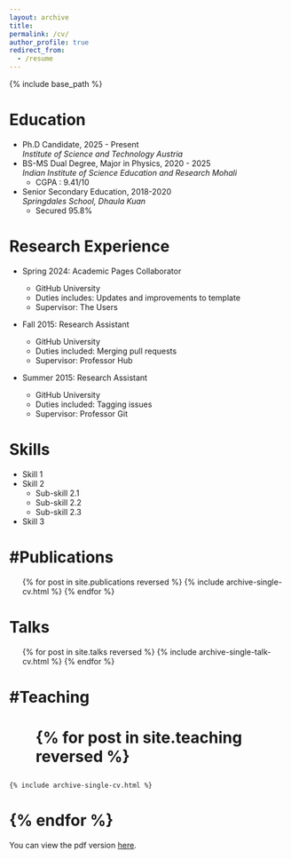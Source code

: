 ```yaml
---
layout: archive
title:
permalink: /cv/
author_profile: true
redirect_from:
  - /resume
---
```


{% include base_path %}

Education
======
* Ph.D Candidate, 2025 - Present  
  _Institute of Science and Technology Austria_
* BS-MS Dual Degree, Major in Physics, 2020 - 2025  
  _Indian Institute of Science Education and Research Mohali_
  * CGPA : 9.41/10
* Senior Secondary Education, 2018-2020  
  _Springdales School, Dhaula Kuan_
  * Secured 95.8%

Research Experience
======
* Spring 2024: Academic Pages Collaborator
  * GitHub University
  * Duties includes: Updates and improvements to template
  * Supervisor: The Users

* Fall 2015: Research Assistant
  * GitHub University
  * Duties included: Merging pull requests
  * Supervisor: Professor Hub

* Summer 2015: Research Assistant
  * GitHub University
  * Duties included: Tagging issues
  * Supervisor: Professor Git
  
Skills
======
* Skill 1
* Skill 2
  * Sub-skill 2.1
  * Sub-skill 2.2
  * Sub-skill 2.3
* Skill 3

#Publications
======
  <ul>{% for post in site.publications reversed %}
    {% include archive-single-cv.html %}
  {% endfor %}</ul>
  
Talks
======
  <ul>{% for post in site.talks reversed %}
    {% include archive-single-talk-cv.html  %}
  {% endfor %}</ul>
  
#Teaching
======
 # <ul>{% for post in site.teaching reversed %}
    {% include archive-single-cv.html %}
 # {% endfor %}</ul>
  
You can view the pdf version [here](https://vigneshasokan31.github.io/files/CV-Vignesh.pdf).
